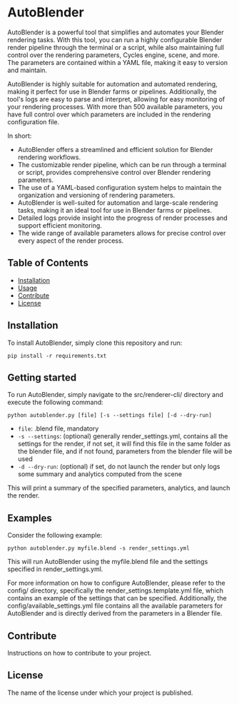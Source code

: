 # AutoBlender

AutoBlender is a powerful tool that simplifies and automates your Blender rendering tasks. With this tool, you can run a highly configurable Blender render pipeline through the terminal or a script, while also maintaining full control over the rendering parameters, Cycles engine, scene, and more. The parameters are contained within a YAML file, making it easy to version and maintain.

AutoBlender is highly suitable for automation and automated rendering, making it perfect for use in Blender farms or pipelines. Additionally, the tool's logs are easy to parse and interpret, allowing for easy monitoring of your rendering processes. With more than 500 available parameters, you have full control over which parameters are included in the rendering configuration file.

In short:
- AutoBlender offers a streamlined and efficient solution for Blender rendering workflows.
- The customizable render pipeline, which can be run through a terminal or script, provides comprehensive control over Blender rendering parameters.
- The use of a YAML-based configuration system helps to maintain the organization and versioning of rendering parameters.
- AutoBlender is well-suited for automation and large-scale rendering tasks, making it an ideal tool for use in Blender farms or pipelines.
- Detailed logs provide insight into the progress of render processes and support efficient monitoring.
- The wide range of available parameters allows for precise control over every aspect of the render process.

## Table of Contents

- [Installation](#installation)
- [Usage](#usage)
- [Contribute](#contribute)
- [License](#license)

## Installation

To install AutoBlender, simply clone this repository and run:

```
pip install -r requirements.txt
```

## Getting started

To run AutoBlender, simply navigate to the src/renderer-cli/ directory and execute the following command:

```
python autoblender.py [file] [-s --settings file] [-d --dry-run]
```

- `file`: .blend file, mandatory
- `-s --settings`: (optional) generally render_settings.yml, contains all the settings for the render, if not set, it will find this file in the same folder as the blender file, and if not found, parameters from the blender file will be used
- `-d --dry-run`: (optional) if set, do not launch the render but only logs some summary and analytics computed from the scene

This will print a summary of the specified parameters, analytics, and launch the render.

## Examples

Consider the following example:

```
python autoblender.py myfile.blend -s render_settings.yml
```
This will run AutoBlender using the myfile.blend file and the settings specified in render_settings.yml.

For more information on how to configure AutoBlender, please refer to the config/ directory, specifically the render_settings.template.yml file, which contains an example of the settings that can be specified. Additionally, the config/available_settings.yml file contains all the available parameters for AutoBlender and is directly derived from the parameters in a Blender file.

## Contribute

Instructions on how to contribute to your project.

## License

The name of the license under which your project is published.